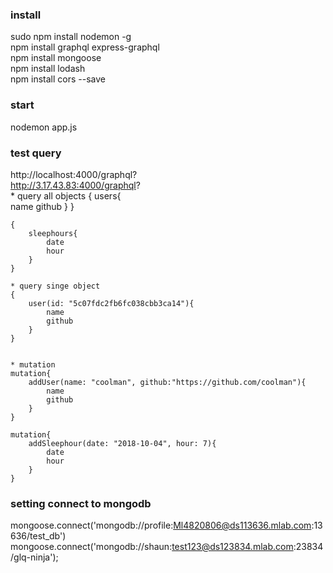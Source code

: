 ### install
sudo npm install nodemon -g   
npm install graphql express-graphql   
npm install mongoose   
npm install lodash   
npm install cors --save    

### start
nodemon app.js

### test query 
http://localhost:4000/graphql?  
http://3.17.43.83:4000/graphql?    
    * query all objects
    {
        users{  
            name
            github
        }
    }

    {
        sleephours{  
            date
            hour
        }
    }    

    * query singe object
    {
        user(id: "5c07fdc2fb6fc038cbb3ca14"){  
            name
            github
        }
    }


    * mutation
    mutation{
        addUser(name: "coolman", github:"https://github.com/coolman"){
            name 
            github
        }
    }

    mutation{
        addSleephour(date: "2018-10-04", hour: 7){
            date 
            hour
        }
    }


### setting connect to mongodb
mongoose.connect('mongodb://profile:Ml4820806@ds113636.mlab.com:13636/test_db')
mongoose.connect('mongodb://shaun:test123@ds123834.mlab.com:23834/glq-ninja');
